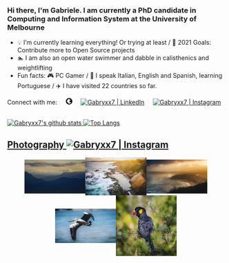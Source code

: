 ### Hi there, I'm Gabriele. I am currently a PhD candidate in Computing and Information System at the University of Melbourne
- 💡 I’m currently learning everything! Or trying at least / 🎯 2021 Goals: Contribute more to Open Source projects
- 🏊 I am also an open water swimmer and dabble in calisthenics and weightlifting
- Fun facts: 🎮 PC Gamer / 💬 I speak Italian, English and Spanish, learning Portuguese / ✈️ I have visited 22 countries so far.


Connect with me:     
[<img alt="gmarini.com" class="no-hover no-mark" src="https://raw.githubusercontent.com/iconic/open-iconic/master/svg/globe.svg" width="15px"/>][website]    
[<img alt="Gabryxx7 | LinkedIn" class="no-hover no-mark" src="https://cdn.jsdelivr.net/npm/simple-icons@v3/icons/linkedin.svg" width="15px"/>][linkedin]    
[<img alt="Gabryxx7 | Instagram" class="no-hover no-mark" src="https://cdn.jsdelivr.net/npm/simple-icons@v3/icons/instagram.svg" width="15px"/>][instagram]    

<div>
<a class="no-hover no-mark" href="https://github.com/Gabryxx7">
<img alt="Gabryxx7's github stats" src="https://github-readme-stats.vercel.app/api?username=Gabryxx7&amp;count_private=true&amp;show_icons=true&amp;theme=onedark&amp;include_all_commits=1"/>
</a>
<a class="no-hover no-mark" href="https://github.com/Gabryxx7">
<img alt="Top Langs" src="https://github-readme-stats.vercel.app/api/top-langs/?username=Gabryxx7&amp;layout=compact&amp;theme=onedark"/>
</a>
</div>

## [Photography <img alt="Gabryxx7 | Instagram" src="https://cdn.jsdelivr.net/npm/simple-icons@v3/icons/instagram.svg" width="15px"/>][instagram]

<div class="github-insta-feed" style="display: flex;justify-content: center; align-items: center;flex-wrap: wrap;">
<img alt="Gabryxx7 | Instagram" class="no-hover no-mark" height="auto" src="/assets/gabryxx7/img/photos/202201/272403231_3099930970284306_2054452382131918485_n_18216735250113087.jpg" width="28%"/>
<img alt="Gabryxx7 | Instagram" class="no-hover no-mark" height="auto" src="/assets/gabryxx7/img/photos/202201/272498964_160054973026799_8305514290373229742_n_17891978165536915.jpg" width="28%"/>
<img alt="Gabryxx7 | Instagram" class="no-hover no-mark" height="auto" src="/assets/gabryxx7/img/photos/202201/272177500_278593610924961_183644696826839967_n_17994795400417473.jpg" width="28%"/>
<img alt="Gabryxx7 | Instagram" class="no-hover no-mark" height="auto" src="/assets/gabryxx7/img/photos/202201/272107688_952135689058183_1104079245098692016_n_17930040874960542.jpg" width="28%"/>
<img alt="Gabryxx7 | Instagram" class="no-hover no-mark" height="auto" src="/assets/gabryxx7/img/photos/202201/271938790_4961244277272347_2918326676412093919_n_17914329953141154.jpg" width="28%"/>
</div>

[website]: https://gmarini.com/
[twitter]: https://twitter.com/Gabryxx7
[youtube]: https://youtube.com/gabryxx7
[instagram]: https://www.instagram.com/gabryxx7
[linkedin]: https://www.linkedin.com/in/gabryxx7
[webdevplaylist]: https://www.youtube.com/playlist?list=PLkwxH9e_vrAJ0WbEsFA9W3I1W-g_BTsbt
[jsplaylist]: https://www.youtube.com/playlist?list=PLkwxH9e_vrALRJKu7wfXby3MKeflhTu6B
[cssplaylist]: https://www.youtube.com/playlist?list=PLkwxH9e_vrALSdvZuEh6gqQdmDoDIoqz4
[reactplaylist]: https://www.youtube.com/playlist?list=PLkwxH9e_vrAK4TdffpxKY3QGyHCpxFcQ0

<!-- Source: https://raw.githubusercontent.com/codeSTACKr/codeSTACKr/master/README.md -->
